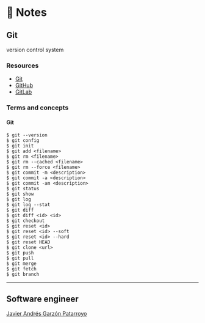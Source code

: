 # :memo: Notes
## Git
version control system

### Resources
* [Git](https://git-scm.com/)
* [GitHub](https://github.com/)
* [GitLab](https://gitlab.com/)

### Terms and concepts
#### Git
```
$ git --version
$ git config
$ git init
$ git add <filename>
$ git rm <filename>
$ git rm --cached <filename>
$ git rm --force <filename>
$ git commit -m <description>
$ git commit -a <description>
$ git commit -am <description>
$ git status
$ git show
$ git log
$ git log --stat
$ git diff
$ git diff <id> <id>
$ git checkout
$ git reset <id>
$ git reset <id> --soft
$ git reset <id> --hard
$ git reset HEAD
$ git clone <url>
$ git push
$ git pull
$ git merge
$ git fetch
$ git branch
```

- - -
## Software engineer
[Javier Andrés Garzón Patarroyo](https://www.javierandresgp.com)
